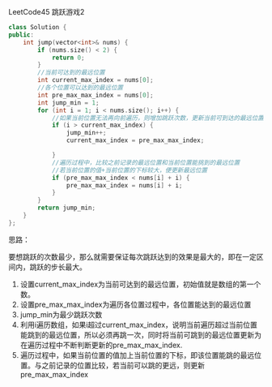 LeetCode45 跳跃游戏2

```c++
class Solution {
public:
    int jump(vector<int>& nums) {
        if (nums.size() < 2) {
            return 0;
        }
        //当前可达到的最远位置
        int current_max_index = nums[0];
        //各个位置可以达到的最远位置
        int pre_max_max_index = nums[0];
        int jump_min = 1;
        for (int i = 1; i < nums.size(); i++) {
            //如果当前位置无法再向前遍历，则增加跳跃次数，更新当前可到达的最远位置
            if (i > current_max_index) {
                jump_min++;
                current_max_index = pre_max_max_index;

            }
            //遍历过程中，比较之前记录的最远位置和当前位置能挑到的最远位置
            //若当前位置的值+当前位置的下标较大，便更新最远位置
            if (pre_max_max_index < nums[i] + i) {
                pre_max_max_index = nums[i] + i;
            }
        }
        return jump_min;
    }
};
```

思路：

​	要想跳跃的次数最少，那么就需要保证每次跳跃达到的效果是最大的，即在一定区间内，跳跃的步长最大。

1. 设置current_max_index为当前可达到的最远位置，初始值就是数组的第一个数。
2. 设置pre_max_max_index为遍历各位置过程中，各位置能达到的最远位置
3. jump_min为最少跳跃次数
4. 利用i遍历数组，如果i超过current_max_index，说明当前遍历超过当前位置能跳到的最远位置，所以必须再跳一次，同时将当前可跳到的最远位置更新为在遍历过程中不断判断更新的pre_max_max_index.
5. 遍历过程中，如果当前位置的值加上当前位置的下标，即该位置能跳的最远位置。与之前记录的位置比较，若当前可以跳的更远，则更新pre_max_max_index